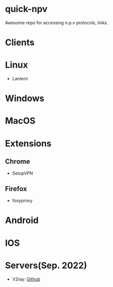 # quick-npv
Awesome repo for accessing n.p.v protocols, links. 

# Clients


# Linux

- Lantern


# Windows



# MacOS


# Extensions
## Chrome

- SetupVPN


## Firefox

- foxyproxy


# Android


# IOS


# Servers(Sep. 2022)

- V2ray: [Github](https://github.com/Cenmrev/V2RayW)